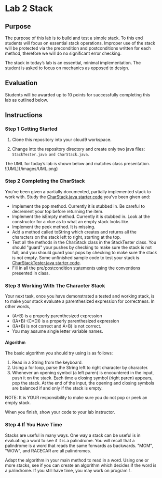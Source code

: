# Lab 2 Stack
## Purpose
The purpose of this lab is to build and test a simple stack.  To this end students will focus on essential stack operations.  Improper use of the stack will be protected via the precondition and postconditions written for each method, therefore we will do no significant error checking.

The stack in today’s lab is an essential, minimal implementation.  The student is asked to focus on mechanics as opposed to design.

## Evaluation
Students will be awarded up to 10 points for successfully completing this lab as outlined below.

## Instructions
### Step 1 Getting Started
1. Clone this repository into your cloud9 workspace.

1. Change into the repository directory and create only two java files:  ```StackTester.java and CharStack.java```.

The UML for today’s lab is shown below and matches class presentation.  
![UML]{/images/UML.png}

### Step 2 Completing the CharStack
You've been given a partially documented, partially implemented stack to work with. Study the [CharStack.java starter code](CharStack.java) you’ve been given and:
* Implement the pop method.  Currently it is stubbed in.  Be careful to decrement your top before returning the item.
* Implement the isEmpty method. Currently it is stubbed in. Look at the constructor for a clue as to what an empty stack looks like.
*	Implement the peek method.  It is missing.
*	Add a method called toString which creates and returns all the characters on the stack left to right, starting at the top.
*	Test all the methods in the CharStack class in the StackTester class. You should "guard" your pushes by checking to make sure the stack is not full, and you should guard your pops by checking to make sure the stack is not empty. Some unfinished sample code to test your stack is [CharStackTester.java starter code](CharStackTester.java).
*	Fill in all the pre/postcondition statements using the conventions presented in class.

### Step 3 Working With The Character Stack
Your next task, once you have demonstrated a tested and working stack, is to make your stack evaluate a parenthesized expression for correctness.  In other words,
* (A+B) is a properly parenthesized expression
* ((A+B)-(C*D)) is a properly parenthesized expression
* ((A+B) is not correct and A+B) is not correct.
* You may assume single letter variable names.

#### Algorithm
The basic algorithm you should try using is as follows:  
1.	Read in a String from the keyboard.
2.	Using a for loop, parse the String left to right character by character.
3.	Whenever an opening symbol (a left paren) is encountered in the input, push it on the stack. Each time a closing symbol (right paren) appears, pop the stack. At the end of the input, the opening and closing symbols are balanced if and only if the stack is empty.

NOTE: It is YOUR responsibility to make sure you do not pop or peek an empty stack.  

When you finish, show your code to your lab instructor.   

### Step 4 If You Have Time
Stacks are useful in many ways.  One way a stack can be useful is in evaluating a word to see if it is a palindrome. You will recall that a palindrome is a word that reads the same forwards as backwards.  "MOM", "WOW", and RACECAR are all palindromes.  

Adapt the algorithm in your main method to read in a word.  Using one or more stacks, see if you can create an algorithm which decides if the word is a palindrome. If you still have time, you may work on program 1.

